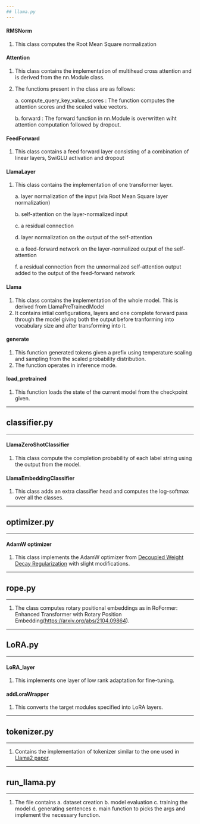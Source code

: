 ```yaml
---
## llama.py
---
```

#### RMSNorm
1. This class computes the Root Mean Square normalization

#### Attention
1. This class contains the implementation of multihead cross attention and is derived from the nn.Module class.
2. The functions present in the class are as follows:
   
    a. compute_query_key_value_scores : The function computes the attention scores and the scaled value vectors.
   
    b. forward : The forward function in nn.Module is overwritten wiht attention computation followed by dropout. 

#### FeedForward
1. This class contains a feed forward layer consisting of a combination of linear layers, SwiGLU activation and dropout

#### LlamaLayer
1. This class contains the implementation of one transformer layer.

    a. layer normalization of the input (via Root Mean Square layer normalization)
  
    b. self-attention on the layer-normalized input
  
    c. a residual connection 
  
    d. layer normalization on the output of the self-attention
  
    e. a feed-forward network on the layer-normalized output of the self-attention
  
    f. a residual connection from the unnormalized self-attention output added to the output of the feed-forward network

#### Llama
1. This class contains the implementation of the whole model. This is derived from LlamaPreTrainedModel
2. It contains intial configurations, layers and one complete forward pass through the model giving both the output before tranforming into
   vocabulary size and after transforming into it.
#### generate
1. This function generated tokens given a prefix using temperature scaling and sampling from the scaled probability distribution.
2. The function operates in inference mode.

#### load_pretrained
1. This function loads the state of the current model from the checkpoint given.

---
## classifier.py
---

#### LlamaZeroShotClassifier
1. This class compute the completion probability of each label string using the output from the model.

#### LlamaEmbeddingClassifier
1. This class adds an extra classifier head and computes the log-softmax over all the classes.

---
## optimizer.py
---

#### AdamW optimizer
1. This class implements the AdamW optimizer from [Decoupled Weight Decay Regularization](https://arxiv.org/abs/1711.05101) with slight modifications.

---
## rope.py
---
1. The class computes rotary positional embeddings as in RoFormer: Enhanced Transformer with Rotary Position Embedding(https://arxiv.org/abs/2104.09864).

---
## LoRA.py
---

#### LoRA_layer
1. This implements one layer of low rank adaptation for fine-tuning.

#### addLoraWrapper
1. This converts the target modules specified into LoRA layers.

---
## tokenizer.py
---
1. Contains the implementation of tokenizer similar to the one used in [Llama2 paper](https://arxiv.org/pdf/2307.09288).

---
## run_llama.py
---
1. The file contains
   a. dataset creation
   b.  model evaluation
   c. training the model
   d. generating sentences
   e. main function to picks the args and implement the necessary function.
   
